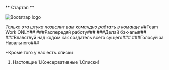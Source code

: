 ** Стартап **

![Bootstrap logo](https://camo.githubusercontent.com/79ee96a8b8fa098c44d1ca302006f24d008408a1c22fc13260437214d705a23d/68747470733a2f2f6e65746f6c6f67792d636f64652e6769746875622e696f2f6769742d686f6d65776f726b732f696e74726f64756374696f6e2f6173736574732f6c6f676f2e706e67)

*Только эта штука позволит вам командно рабтать в команде*
##Team Work ONLY##
###Распередяй работу###
###Делай бэк-апы###
###Влавствуй над кодом как создатель всего сущего###
###Голосуй за Навального###

*Кроме того у нас есть списки
1. Настоящие
1.Консервативные
1.Списки!
